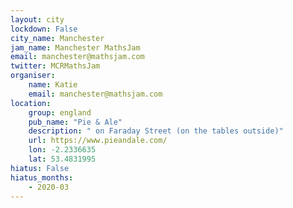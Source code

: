 ```yaml
---
layout: city                                           
lockdown: False
city_name: Manchester                                                               
jam_name: Manchester MathsJam
email: manchester@mathsjam.com
twitter: MCRMathsJam
organiser:
    name: Katie
    email: manchester@mathsjam.com
location:
    group: england
    pub_name: "Pie & Ale"
    description: " on Faraday Street (on the tables outside)"
    url: https://www.pieandale.com/
    lon: -2.2336635
    lat: 53.4831995
hiatus: False
hiatus_months:
    - 2020-03
---
```

